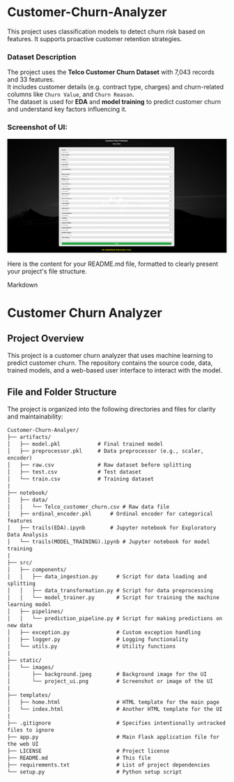 # Customer-Churn-Analyzer
This project uses classification models to detect churn risk based on features. It supports proactive customer retention  strategies.

### Dataset Description

The project uses the **Telco Customer Churn Dataset** with 7,043 records and 33 features.  
It includes customer details (e.g. contract type, charges) and churn-related columns like `Churn Value`, and `Churn Reason`.  
The dataset is used for **EDA** and **model training** to predict customer churn and understand key factors influencing it.  


### Screenshot of UI:
![Customer Churn Analyzer UI](static/images/project_ui.png)


Here is the content for your README.md file, formatted to clearly present your project's file structure.

Markdown

# Customer Churn Analyzer

## Project Overview

This project is a customer churn analyzer that uses machine learning to predict customer churn. The repository contains the source code, data, trained models, and a web-based user interface to interact with the model.

## File and Folder Structure

The project is organized into the following directories and files for clarity and maintainability:

```
Customer-Churn-Analyer/
├── artifacts/
│   ├── model.pkl            # Final trained model
│   ├── preprocessor.pkl     # Data preprocessor (e.g., scaler, encoder)
│   ├── raw.csv              # Raw dataset before splitting
│   ├── test.csv             # Test dataset
│   └── train.csv            # Training dataset
|
├── notebook/
│   ├── data/
│   │   └── Telco_customer_churn.csv # Raw data file
│   ├── ordinal_encoder.pkl      # Ordinal encoder for categorical features
│   ├── trails(EDA).ipynb        # Jupyter notebook for Exploratory Data Analysis
│   └── trails(MODEL_TRAINING).ipynb # Jupyter notebook for model training
|
├── src/
│   ├── components/
│   │   ├── data_ingestion.py      # Script for data loading and splitting
│   │   ├── data_transformation.py # Script for data preprocessing
│   │   └── model_trainer.py       # Script for training the machine learning model
│   ├── pipelines/
│   │   └── prediction_pipeline.py # Script for making predictions on new data
│   ├── exception.py               # Custom exception handling
│   ├── logger.py                  # Logging functionality
│   └── utils.py                   # Utility functions
|
├── static/
│   └── images/
│       ├── background.jpeg        # Background image for the UI
│       └── project_ui.png         # Screenshot or image of the UI
|
├── templates/
│   ├── home.html                  # HTML template for the main page
│   └── index.html                 # Another HTML template for the UI
|
├── .gitignore                     # Specifies intentionally untracked files to ignore
├── app.py                         # Main Flask application file for the web UI
├── LICENSE                        # Project license
├── README.md                      # This file
├── requirements.txt               # List of project dependencies
└── setup.py                       # Python setup script
```
